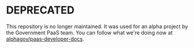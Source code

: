 # DEPRECATED

This repository is no longer maintained. It was used for an alpha project by
the Government PaaS team. You can follow what we're doing now at
[alphagov/paas-developer-docs](https://github.com/alphagov/paas-developer-docs).
